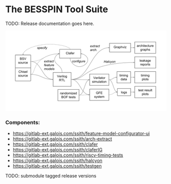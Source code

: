 # The BESSPIN Tool Suite

TODO: Release documentation goes here.


![Tool suite workflow](workflow.svg)

### Components:

- https://gitlab-ext.galois.com/ssith/feature-model-configurator-ui
- https://gitlab-ext.galois.com/ssith/arch-extract
- https://gitlab-ext.galois.com/ssith/clafer
- https://gitlab-ext.galois.com/ssith/claferIG
- https://gitlab-ext.galois.com/ssith/riscv-timing-tests
- https://gitlab-ext.galois.com/ssith/halcyon
- https://gitlab-ext.galois.com/ssith/testgen


TODO: submodule tagged release versions
